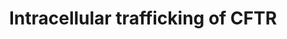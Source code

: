 ---
annotations:
- id: PW:0000535
  parent: regulatory pathway
  type: Pathway Ontology
  value: protein transport pathway
authors:
- Tom85
- Khanspers
- MaintBot
- Ddigles
- Mkutmon
- Egonw
- Fehrhart
description: 'This pathway describes the mechanism of endo- and exocytosis of CFTR
  channel, based on the article: "New insights into cystic fibrosis: molecular switches
  that regulate CFTR" by Guggino et al. 2006. On the left side (in red) the endocytic
  mechanism is shown. Respectively in green on the right sight the exocytic mechanism.  We
  integrated the functions of PDZ proteins, SNAREs and Rho GTPases.'
last-edited: 2018-05-09
organisms:
- Rattus norvegicus
redirect_from:
- /index.php/Pathway:WP1486
- /instance/WP1486
revision: null
schema-jsonld:
- '@context': https://schema.org/
  '@id': https://wikipathways.github.io/pathways/WP1486.html
  '@type': Dataset
  creator:
    '@type': Organization
    name: WikiPathways
  description: 'This pathway describes the mechanism of endo- and exocytosis of CFTR
    channel, based on the article: "New insights into cystic fibrosis: molecular switches
    that regulate CFTR" by Guggino et al. 2006. On the left side (in red) the endocytic
    mechanism is shown. Respectively in green on the right sight the exocytic mechanism.  We
    integrated the functions of PDZ proteins, SNAREs and Rho GTPases.'
  keywords:
  - Cal
  - Cftr
  - Cl -
  - Ezrin
  - Myo6
  - Myosin-VI
  - Rab11a
  - Rab5a
  - Rab7
  - Rab9
  - SYN6
  - Slc9a3r1
  - Tc10
  license: CC0
  name: Intracellular trafficking of CFTR
seo: CreativeWork
title: Intracellular trafficking of CFTR
wpid: WP1486
---